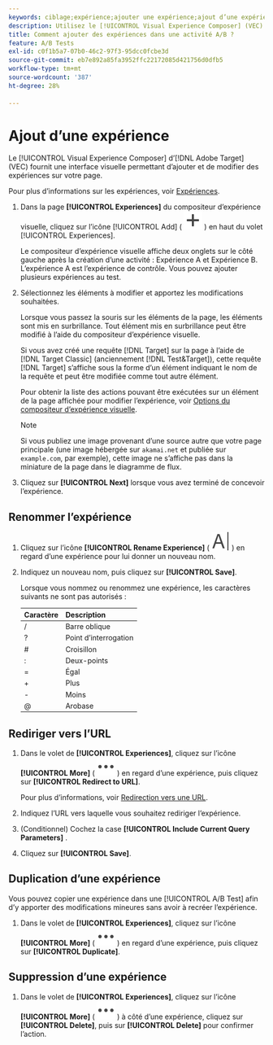 ```yaml
---
keywords: ciblage;expérience;ajouter une expérience;ajout d’une expérience
description: Utilisez le [!UICONTROL Visual Experience Composer] (VEC) pour ajouter des expériences aux activités .
title: Comment ajouter des expériences dans une activité A/B ?
feature: A/B Tests
exl-id: c0f1b5a7-07b0-46c2-97f3-95dcc0fcbe3d
source-git-commit: eb7e892a85fa3952ffc22172085d421756d0dfb5
workflow-type: tm+mt
source-wordcount: '387'
ht-degree: 28%

---
```


# Ajout d’une expérience

Le [!UICONTROL Visual Experience Composer] d’[!DNL Adobe Target] (VEC) fournit une interface visuelle permettant d’ajouter et de modifier des expériences sur votre page.

Pour plus d’informations sur les expériences, voir [Expériences](/help/main/c-experiences/experiences.md#concept_A2E10F6AFB3D4AEAB6951EE14688848D).

1. Dans la page **[!UICONTROL Experiences]** du compositeur d’expérience visuelle, cliquez sur l’icône [!UICONTROL Add] ( ![Ajouter une icône](/help/main/assets/icons/Add.svg) ) en haut du volet [!UICONTROL Experiences].

   Le compositeur d’expérience visuelle affiche deux onglets sur le côté gauche après la création d’une activité : Expérience A et Expérience B. L’expérience A est l’expérience de contrôle. Vous pouvez ajouter plusieurs expériences au test.

1. Sélectionnez les éléments à modifier et apportez les modifications souhaitées.

   Lorsque vous passez la souris sur les éléments de la page, les éléments sont mis en surbrillance. Tout élément mis en surbrillance peut être modifié à l’aide du compositeur d’expérience visuelle.

   Si vous avez créé une requête [!DNL Target] sur la page à l’aide de [!DNL Target Classic] (anciennement [!DNL Test&Target]), cette requête [!DNL Target] s’affiche sous la forme d’un élément indiquant le nom de la requête et peut être modifiée comme tout autre élément.

   Pour obtenir la liste des actions pouvant être exécutées sur un élément de la page affichée pour modifier l’expérience, voir [Options du compositeur d’expérience visuelle](/help/main/c-experiences/c-visual-experience-composer/viztarget-options.md).

   >[!NOTE]
   >
   >Si vous publiez une image provenant d’une source autre que votre page principale (une image hébergée sur `akamai.net` et publiée sur `example.com`, par exemple), cette image ne s’affiche pas dans la miniature de la page dans le diagramme de flux.

1. Cliquez sur **[!UICONTROL Next]** lorsque vous avez terminé de concevoir l’expérience.

## Renommer l’expérience

1. Cliquez sur l’icône **[!UICONTROL Rename Experience]** ( ![icône Renommer](/help/main/assets/icons/Rename.svg) ) en regard d’une expérience pour lui donner un nouveau nom.

2. Indiquez un nouveau nom, puis cliquez sur **[!UICONTROL Save]**.

   Lorsque vous nommez ou renommez une expérience, les caractères suivants ne sont pas autorisés :

   | Caractère | Description |
   |--- |--- |
   | / | Barre oblique |
   | ? | Point d’interrogation |
   | # | Croisillon |
   | : | Deux-points |
   | = | Égal |
   | + | Plus |
   | - | Moins |
   | @ | Arobase |

## Rediriger vers l’URL

1. Dans le volet de **[!UICONTROL Experiences]**, cliquez sur l’icône **[!UICONTROL More]** ( ![icône Plus](/help/main/assets/icons/MoreSmall.svg) ) en regard d’une expérience, puis cliquez sur **[!UICONTROL Redirect to URL]**.

   Pour plus d’informations, voir [Redirection vers une URL](/help/main/c-experiences/c-visual-experience-composer/redirect-offer.md).

1. Indiquez l’URL vers laquelle vous souhaitez rediriger l’expérience.

1. (Conditionnel) Cochez la case **[!UICONTROL Include Current Query Parameters]** .

1. Cliquez sur **[!UICONTROL Save]**.

## Duplication d’une expérience

Vous pouvez copier une expérience dans une [!UICONTROL A/B Test] afin d’y apporter des modifications mineures sans avoir à recréer l’expérience.

1. Dans le volet de **[!UICONTROL Experiences]**, cliquez sur l’icône **[!UICONTROL More]** ( ![icône Plus](/help/main/assets/icons/MoreSmall.svg) ) en regard d’une expérience, puis cliquez sur **[!UICONTROL Duplicate]**.

## Suppression d’une expérience

1. Dans le volet de **[!UICONTROL Experiences]**, cliquez sur l’icône **[!UICONTROL More]** ( ![icône Plus](/help/main/assets/icons/MoreSmall.svg) ) à côté d’une expérience, cliquez sur **[!UICONTROL Delete]**, puis sur **[!UICONTROL Delete]** pour confirmer l’action.

